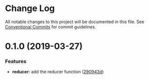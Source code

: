 # Change Log

All notable changes to this project will be documented in this file.
See [Conventional Commits](https://conventionalcommits.org) for commit guidelines.

# 0.1.0 (2019-03-27)


### Features

* **reducer:** add the reducer function ([290943d](https://github.com/Oscar170/-functional/commit/290943d))

